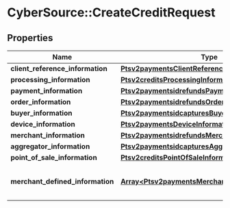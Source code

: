 # CyberSource::CreateCreditRequest

## Properties
Name | Type | Description | Notes
------------ | ------------- | ------------- | -------------
**client_reference_information** | [**Ptsv2paymentsClientReferenceInformation**](Ptsv2paymentsClientReferenceInformation.md) |  | [optional] 
**processing_information** | [**Ptsv2creditsProcessingInformation**](Ptsv2creditsProcessingInformation.md) |  | [optional] 
**payment_information** | [**Ptsv2paymentsidrefundsPaymentInformation**](Ptsv2paymentsidrefundsPaymentInformation.md) |  | [optional] 
**order_information** | [**Ptsv2paymentsidrefundsOrderInformation**](Ptsv2paymentsidrefundsOrderInformation.md) |  | [optional] 
**buyer_information** | [**Ptsv2paymentsidcapturesBuyerInformation**](Ptsv2paymentsidcapturesBuyerInformation.md) |  | [optional] 
**device_information** | [**Ptsv2paymentsDeviceInformation**](Ptsv2paymentsDeviceInformation.md) |  | [optional] 
**merchant_information** | [**Ptsv2paymentsidrefundsMerchantInformation**](Ptsv2paymentsidrefundsMerchantInformation.md) |  | [optional] 
**aggregator_information** | [**Ptsv2paymentsidcapturesAggregatorInformation**](Ptsv2paymentsidcapturesAggregatorInformation.md) |  | [optional] 
**point_of_sale_information** | [**Ptsv2creditsPointOfSaleInformation**](Ptsv2creditsPointOfSaleInformation.md) |  | [optional] 
**merchant_defined_information** | [**Array&lt;Ptsv2paymentsMerchantDefinedInformation&gt;**](Ptsv2paymentsMerchantDefinedInformation.md) | Description of this field is not available. | [optional] 


